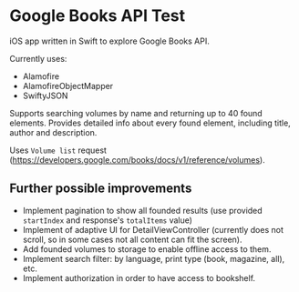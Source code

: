 # Google Books API Test

iOS app written in Swift to explore Google Books API.

Currently uses:
  - Alamofire
  - AlamofireObjectMapper
  - SwiftyJSON

Supports searching volumes by name and returning up to 40 found elements. 
Provides detailed info about every found element, including title, author and description. 

Uses `Volume list` request (https://developers.google.com/books/docs/v1/reference/volumes).


## Further possible improvements
- Implement pagination to show all founded results (use provided `startIndex` and response's `totalItems` value)
- Implement of adaptive UI for DetailViewController (currently does not scroll, so in some cases not all content can fit the screen).
- Add founded volumes to storage to enable offline access to them.
- Implement search filter: by language, print type (book, magazine, all), etc. 
- Implement authorization in order to have access to bookshelf.